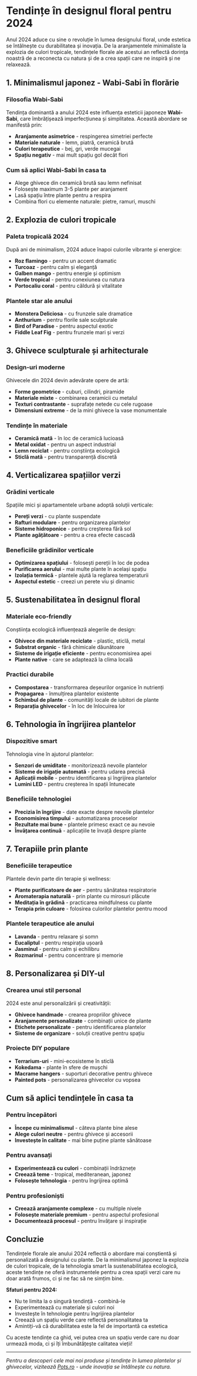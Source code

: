# Tendințe în designul floral pentru 2024

Anul 2024 aduce cu sine o revoluție în lumea designului floral, unde estetica se întâlnește cu durabilitatea și inovația. De la aranjamentele minimaliste la explozia de culori tropicale, tendințele florale ale acestui an reflectă dorința noastră de a reconecta cu natura și de a crea spații care ne inspiră și ne relaxează.

## 1. Minimalismul japonez - Wabi-Sabi în florărie

### Filosofia Wabi-Sabi
Tendința dominantă a anului 2024 este influența esteticii japoneze **Wabi-Sabi**, care îmbrățișează imperfecțiunea și simplitatea. Această abordare se manifestă prin:

- **Aranjamente asimetrice** - respingerea simetriei perfecte
- **Materiale naturale** - lemn, piatră, ceramică brută
- **Culori terapeutice** - bej, gri, verde mucegai
- **Spațiu negativ** - mai mult spațiu gol decât flori

### Cum să aplici Wabi-Sabi în casa ta
- Alege ghivece din ceramică brută sau lemn nefinisat
- Folosește maximum 3-5 plante per aranjament
- Lasă spațiu între plante pentru a respira
- Combina flori cu elemente naturale: pietre, ramuri, muschi

## 2. Explozia de culori tropicale

### Paleta tropicală 2024
După ani de minimalism, 2024 aduce înapoi culorile vibrante și energice:

- **Roz flamingo** - pentru un accent dramatic
- **Turcoaz** - pentru calm și eleganță
- **Galben mango** - pentru energie și optimism
- **Verde tropical** - pentru conexiunea cu natura
- **Portocaliu coral** - pentru căldură și vitalitate

### Plantele star ale anului
- **Monstera Deliciosa** - cu frunzele sale dramatice
- **Anthurium** - pentru florile sale sculpturale
- **Bird of Paradise** - pentru aspectul exotic
- **Fiddle Leaf Fig** - pentru frunzele mari și verzi

## 3. Ghivece sculpturale și arhitecturale

### Design-uri moderne
Ghivecele din 2024 devin adevărate opere de artă:

- **Forme geometrice** - cuburi, cilindri, piramide
- **Materiale mixte** - combinarea ceramicii cu metalul
- **Texturi contrastante** - suprafațe netede cu cele rugoase
- **Dimensiuni extreme** - de la mini ghivece la vase monumentale

### Tendințe în materiale
- **Ceramică mată** - în loc de ceramică lucioasă
- **Metal oxidat** - pentru un aspect industrial
- **Lemn reciclat** - pentru conștiința ecologică
- **Sticlă mată** - pentru transparență discretă

## 4. Verticalizarea spațiilor verzi

### Grădini verticale
Spațiile mici și apartamentele urbane adoptă soluții verticale:

- **Pereți verzi** - cu plante suspendate
- **Rafturi modulare** - pentru organizarea plantelor
- **Sisteme hidroponice** - pentru creșterea fără sol
- **Plante agățătoare** - pentru a crea efecte cascadă

### Beneficiile grădinilor verticale
- **Optimizarea spațiului** - folosești pereții în loc de podea
- **Purificarea aerului** - mai multe plante în același spațiu
- **Izolația termică** - plantele ajută la reglarea temperaturii
- **Aspectul estetic** - creezi un perete viu și dinamic

## 5. Sustenabilitatea în designul floral

### Materiale eco-friendly
Conștiința ecologică influențează alegerile de design:

- **Ghivece din materiale reciclate** - plastic, sticlă, metal
- **Substrat organic** - fără chimicale dăunătoare
- **Sisteme de irigație eficiente** - pentru economisirea apei
- **Plante native** - care se adaptează la clima locală

### Practici durabile
- **Compostarea** - transformarea deșeurilor organice în nutrienți
- **Propagarea** - înmulțirea plantelor existente
- **Schimbul de plante** - comunități locale de iubitori de plante
- **Reparația ghivecelor** - în loc de înlocuirea lor

## 6. Tehnologia în îngrijirea plantelor

### Dispozitive smart
Tehnologia vine în ajutorul plantelor:

- **Senzori de umiditate** - monitorizează nevoile plantelor
- **Sisteme de irigație automată** - pentru udarea precisă
- **Aplicații mobile** - pentru identificarea și îngrijirea plantelor
- **Lumini LED** - pentru creșterea în spații întunecate

### Beneficiile tehnologiei
- **Precizia în îngrijire** - date exacte despre nevoile plantelor
- **Economisirea timpului** - automatizarea proceselor
- **Rezultate mai bune** - plantele primesc exact ce au nevoie
- **Învățarea continuă** - aplicațiile te învață despre plante

## 7. Terapiile prin plante

### Beneficiile terapeutice
Plantele devin parte din terapie și wellness:

- **Plante purificatoare de aer** - pentru sănătatea respiratorie
- **Aromaterapia naturală** - prin plante cu mirosuri plăcute
- **Meditația în grădină** - practicarea mindfulness cu plante
- **Terapia prin culoare** - folosirea culorilor plantelor pentru mood

### Plantele terapeutice ale anului
- **Lavanda** - pentru relaxare și somn
- **Eucaliptul** - pentru respirația ușoară
- **Jasminul** - pentru calm și echilibru
- **Rozmarinul** - pentru concentrare și memorie

## 8. Personalizarea și DIY-ul

### Crearea unui stil personal
2024 este anul personalizării și creativității:

- **Ghivece handmade** - crearea propriilor ghivece
- **Aranjamente personalizate** - combinații unice de plante
- **Etichete personalizate** - pentru identificarea plantelor
- **Sisteme de organizare** - soluții creative pentru spațiu

### Proiecte DIY populare
- **Terrarium-uri** - mini-ecosisteme în sticlă
- **Kokedama** - plante în sfere de mușchi
- **Macrame hangers** - suporturi decorative pentru ghivece
- **Painted pots** - personalizarea ghivecelor cu vopsea

## Cum să aplici tendințele în casa ta

### Pentru începători
- **Începe cu minimalismul** - câteva plante bine alese
- **Alege culori neutre** - pentru ghivece și accesorii
- **Investește în calitate** - mai bine puține plante sănătoase

### Pentru avansați
- **Experimentează cu culori** - combinații îndrăznețe
- **Creează teme** - tropical, mediteranean, japonez
- **Folosește tehnologia** - pentru îngrijirea optimă

### Pentru profesioniști
- **Creează aranjamente complexe** - cu multiple nivele
- **Folosește materiale premium** - pentru aspectul profesional
- **Documentează procesul** - pentru învățare și inspirație

## Concluzie

Tendințele florale ale anului 2024 reflectă o abordare mai conștientă și personalizată a designului cu plante. De la minimalismul japonez la explozia de culori tropicale, de la tehnologia smart la sustenabilitatea ecologică, aceste tendințe ne oferă instrumentele pentru a crea spații verzi care nu doar arată frumos, ci și ne fac să ne simțim bine.

**Sfaturi pentru 2024:**
- Nu te limita la o singură tendință - combină-le
- Experimentează cu materiale și culori noi
- Investește în tehnologie pentru îngrijirea plantelor
- Creează un spațiu verde care reflectă personalitatea ta
- Amintiți-vă că durabilitatea este la fel de importantă ca estetica

Cu aceste tendințe ca ghid, vei putea crea un spațiu verde care nu doar urmează moda, ci și îți îmbunătățește calitatea vieții!

---

*Pentru a descoperi cele mai noi produse și tendințe în lumea plantelor și ghivecelor, vizitează [Pots.ro](https://pots.ro) - unde inovația se întâlnește cu natura.*
